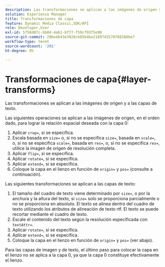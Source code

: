 ```yaml
---
description: Las transformaciones se aplican a las imágenes de origen y a las capas de texto.
solution: Experience Manager
title: Transformaciones de capa
feature: Dynamic Media Classic,SDK/API
role: Developer,User
exl-id: 5758d07c-bb84-4ab1-bf77-f59cf93f5e90
source-git-commit: 206e4643e3926cb85b4be2189743578f88180be7
workflow-type: tm+mt
source-wordcount: '201'
ht-degree: 0%

---
```


# Transformaciones de capa{#layer-transforms}

Las transformaciones se aplican a las imágenes de origen y a las capas de texto.

Las siguientes operaciones se aplican a las imágenes de origen, en el orden dado, para lograr la relación espacial deseada con la capa 0:

1. Aplicar `crop=`, si se especifica.
1. Escala basada en `size=` o, si no se especifica `size=`, basada en `scale=`, o, si no se especifica `scale=`, basada en `res=`, o, si no se especifica `res=`, utilice la imagen de origen de resolución completa.
1. Aplicar `flip=`, si se especifica.
1. Aplicar `rotate=`, si se especifica.
1. Aplicar `extend=`, si se especifica.
1. Coloque la capa en el lienzo en función de `origin=` y `pos=` (consulte a continuación).

Las siguientes transformaciones se aplican a las capas de texto:

1. El tamaño del cuadro de texto viene determinado por `size=`, o por la anchura y la altura del texto, si `size=` solo se proporciona parcialmente o no se proporciona en absoluto. El texto se alinea dentro del cuadro de texto utilizando los atributos de alineación de texto rtf. El texto se puede recortar mediante el cuadro de texto.
1. Escale el contenido del texto según la resolución especificada con `textAttr=`.
1. Aplicar `rotate=`, si se especifica.
1. Aplicar `extend=`, si se especifica.
1. Coloque la capa en el lienzo en función de `origin=` y `pos=` (ver abajo).

Para las capas de imagen y de texto, el último paso para colocar la capa en el lienzo no se aplica a la capa 0, ya que la capa 0 constituye efectivamente el lienzo.
